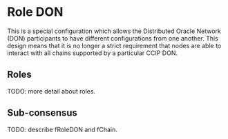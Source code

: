 # Role DON

This is a special configuration which allows the Distributed Oracle Network (DON) participants to have different configurations from one another. This design means that it is no longer a strict requirement that nodes are able to interact with all chains supported by a particular CCIP DON.

## Roles

TODO: more detail about roles.


## Sub-consensus

TODO: describe fRoleDON and fChain.

